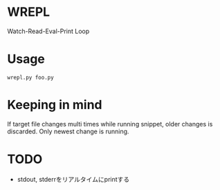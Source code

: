 # WREPL
Watch-Read-Eval-Print Loop

# Usage
```
wrepl.py foo.py
```

# Keeping in mind
If target file changes multi times while running snippet, older changes is discarded.
Only newest change is running.

# TODO
* stdout, stderrをリアルタイムにprintする
